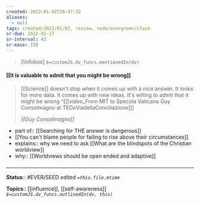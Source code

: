 ```yaml
---
created: 2022-01-02T20:47:32 
aliases:
  - null
tags: created/2022/01/02, review, node/evergreen/claim
sr-due: 2022-05-17
sr-interval: 43
sr-ease: 150
---
```

> [!infobox]
`$=customJS.dv_funcs.mentionedIn(dv)`

#### [[It is valuable to admit that you might be wrong]] 

> [[Science]] doesn't stop when it comes up with a nice answer. It looks for more data. It comes up with new ideas. It's willing to admit that it might be wrong ^[[[video_From MIT to Specola Vaticana Guy Consolmagno at TEDxViadellaConciliazione]]]
>
> <cite>[[Guy Consolmagno]]</cite>

- part of:: [[Searching for THE answer is dangerous]]
- [[You can't blame people for failing to rise above their circumstances]]
- explains:: why we need to ask [[What are the blindspots of the Christian worldview]]
- why:: [[Worldviews should be open ended and adaptive]]

### <hr class="footnote"/>

**Status**:: #EVER/SEED 
*edited `=this.file.mtime`*

**Topics**:: [[influence]], [[self-awareness]]
*`$=customJS.dv_funcs.outlinedIn(dv, this)`*
